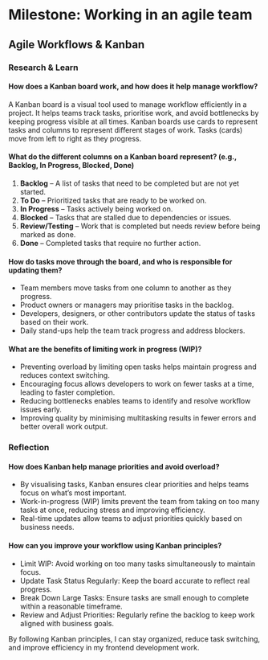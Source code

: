 # Milestone: Working in an agile team
## Agile Workflows & Kanban

### Research & Learn
#### How does a Kanban board work, and how does it help manage workflow?
A Kanban board is a visual tool used to manage workflow efficiently in a project. It helps teams track tasks, prioritise work, and avoid bottlenecks by keeping progress visible at all times. Kanban boards use cards to represent tasks and columns to represent different stages of work. Tasks (cards) move from left to right as they progress.

#### What do the different columns on a Kanban board represent? (e.g., Backlog, In Progress, Blocked, Done)
1. **Backlog** – A list of tasks that need to be completed but are not yet started.
2. **To Do** – Prioritized tasks that are ready to be worked on.
3. **In Progress** – Tasks actively being worked on.
4. **Blocked** – Tasks that are stalled due to dependencies or issues.
5. **Review/Testing** – Work that is completed but needs review before being marked as done.
6. **Done** – Completed tasks that require no further action.

#### How do tasks move through the board, and who is responsible for updating them?
- Team members move tasks from one column to another as they progress.
- Product owners or managers may prioritise tasks in the backlog.
- Developers, designers, or other contributors update the status of tasks based on their work.
- Daily stand-ups help the team track progress and address blockers.

#### What are the benefits of limiting **work in progress (WIP)**?
- Preventing overload by limiting open tasks helps maintain progress and reduces context switching.
- Encouraging focus allows developers to work on fewer tasks at a time, leading to faster completion.
- Reducing bottlenecks enables teams to identify and resolve workflow issues early.
- Improving quality by minimising multitasking results in fewer errors and better overall work output.

### Reflection
#### How does Kanban help manage priorities and avoid overload?
- By visualising tasks, Kanban ensures clear priorities and helps teams focus on what’s most important.
- Work-in-progress (WIP) limits prevent the team from taking on too many tasks at once, reducing stress and improving efficiency.
- Real-time updates allow teams to adjust priorities quickly based on business needs.

#### How can you improve your workflow using Kanban principles?
- Limit WIP: Avoid working on too many tasks simultaneously to maintain focus.
- Update Task Status Regularly: Keep the board accurate to reflect real progress.
- Break Down Large Tasks: Ensure tasks are small enough to complete within a reasonable timeframe.
- Review and Adjust Priorities: Regularly refine the backlog to keep work aligned with business goals.

By following Kanban principles, I can stay organized, reduce task switching, and improve efficiency in my frontend development work. 